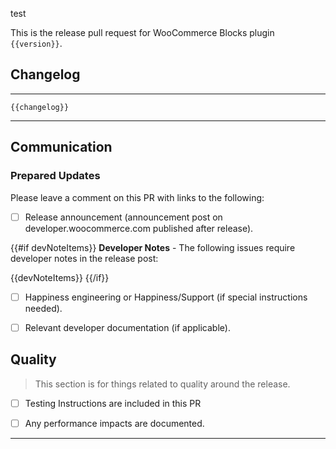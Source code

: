 test

This is the release pull request for WooCommerce Blocks plugin `{{version}}`.

## Changelog

---

```
{{changelog}}
```

---

## Communication

### Prepared Updates

Please leave a comment on this PR with links to the following:

* [ ] Release announcement (announcement post on developer.woocommerce.com published after release).

{{#if devNoteItems}}
**Developer Notes** - The following issues require developer notes in the release post:

{{devNoteItems}}
{{/if}}

* [ ] Happiness engineering or Happiness/Support (if special instructions needed).
* [ ] Relevant developer documentation (if applicable).


## Quality

> This section is for things related to quality around the release.

* [ ] Testing Instructions are included in this PR

* [ ] Any performance impacts are documented.

------
